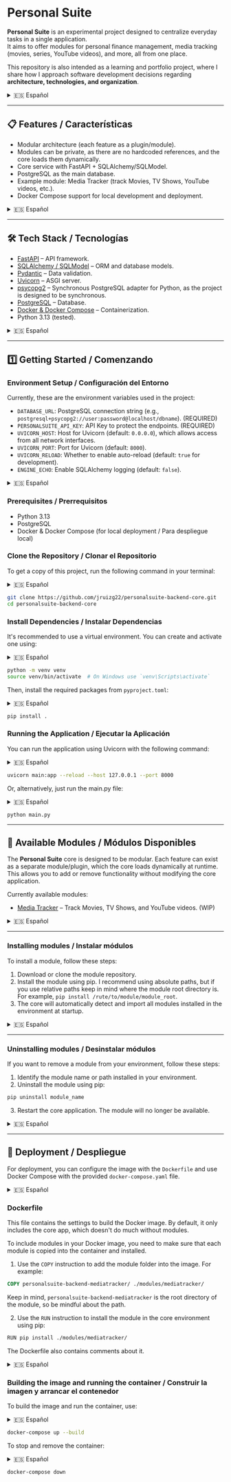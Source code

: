 # Personal Suite

**Personal Suite** is an experimental project designed to centralize everyday tasks in a single application.  
It aims to offer modules for personal finance management, media tracking (movies, series, YouTube videos), and more, all from one place.  

This repository is also intended as a learning and portfolio project, where I share how I approach software development decisions regarding **architecture, technologies, and organization**.

<details>
<summary>🇪🇸 Español</summary>

**Personal Suite** es un proyecto experimental diseñado para centralizar tareas cotidianas en una sola aplicación.  
Ofrece módulos para gestión de finanzas personales, seguimiento de medios (películas, series, videos de YouTube), y más, todo desde un mismo lugar.

Este repositorio también sirve como proyecto de aprendizaje y portafolio, donde comparto cómo tomo decisiones de desarrollo de software respecto a **arquitectura, tecnologías y organización**.

</details>

---

## 📋 Features / Características

- Modular architecture (each feature as a plugin/module).
- Modules can be private, as there are no hardcoded references, and the core loads them dynamically.
- Core service with FastAPI + SQLAlchemy/SQLModel.
- PostgreSQL as the main database.
- Example module: Media Tracker (track Movies, TV Shows, YouTube videos, etc.).
- Docker Compose support for local development and deployment.

<details>
<summary>🇪🇸 Español</summary>

- Arquitectura modular (cada funcionalidad como plugin/módulo).
- Los módulos pueden mantenerse privados, ya que no hay referencias hardcodeadas y el core los carga de manera dinámica.
- Servicio core con FastAPI + SQLAlchemy/SQLModel.
- PostgreSQL como base de datos principal.
- Módulo de ejemplo: Media Tracker (seguimiento de películas, series, vídeos de YouTube, etc.).
- Soporte para Docker Compose para desarrollo y despliegue local.

</details>

---

## 🛠️ Tech Stack / Tecnologías

- [FastAPI](https://fastapi.tiangolo.com/) – API framework.
- [SQLAlchemy / SQLModel](https://sqlmodel.tiangolo.com/) – ORM and database models.
- [Pydantic](https://pydantic.dev/) – Data validation.
- [Uvicorn](https://www.uvicorn.org/) – ASGI server.
- [psycopg2](https://www.psycopg.org/) – Synchronous PostgreSQL adapter for Python, as the project is designed to be synchronous.
- [PostgreSQL](https://www.postgresql.org/) – Database.
- [Docker & Docker Compose](https://docs.docker.com/) – Containerization.
- Python 3.13 (tested).

<details>
<summary>🇪🇸 Español</summary>

- [FastAPI](https://fastapi.tiangolo.com/) – Framework para APIs.
- [SQLAlchemy / SQLModel](https://sqlmodel.tiangolo.com/) – ORM y modelos de base de datos.
- [Pydantic](https://pydantic.dev/) – Validación de datos.
- [Uvicorn](https://www.uvicorn.org/) – Servidor ASGI.
- [psycopg2](https://www.psycopg.org/) – Adaptador síncrono de PostgreSQL para Python, ya que el proyecto está diseñado para ser síncrono.
- [PostgreSQL](https://www.postgresql.org/) – Base de datos.
- [Docker & Docker Compose](https://docs.docker.com/) – Contenerización.
- Python 3.13 (probado).

</details>

---

## 1️⃣ Getting Started / Comenzando

### Environment Setup / Configuración del Entorno
Currently, these are the environment variables used in the project:

- `DATABASE_URL`: PostgreSQL connection string (e.g., `postgresql+psycopg2://user:password@localhost/dbname`). (REQUIRED)
- `PERSONALSUITE_API_KEY`: API Key to protect the endpoints. (REQUIRED)
- `UVICORN_HOST`: Host for Uvicorn (default: `0.0.0.0`), which allows access from all network interfaces.
- `UVICORN_PORT`: Port for Uvicorn (default: `8000`).
- `UVICORN_RELOAD`: Whether to enable auto-reload (default: `true` for development).
- `ENGINE_ECHO`: Enable SQLAlchemy logging (default: `false`).

<details>
<summary>🇪🇸 Español</summary>

Actualmente, estas son las variables de entorno utilizadas en el proyecto.

- `DATABASE_URL`: Cadena de conexión a PostgreSQL (ej.: `postgresql+psycopg2://usuario:contraseña@localhost/nombre_bd`). (NECESARIO)
- `PERSONALSUITE_API_KEY`: API Key para proteger los endpoints. (NECESARIO)
- `UVICORN_HOST`: Host para Uvicorn (por defecto `0.0.0.0`), permite acceso desde todas las interfaces de red.
- `UVICORN_PORT`: Puerto para Uvicorn (por defecto `8000`).
- `UVICORN_RELOAD`: Activar recarga automática (por defecto `true` para desarrollo).
- `ENGINE_ECHO`: Activar logging de SQLAlchemy (por defecto `false`).

</details>

### Prerequisites / Prerrequisitos
- Python 3.13
- PostgreSQL
- Docker & Docker Compose (for local deployment / Para despliegue local)

### Clone the Repository / Clonar el Repositorio
To get a copy of this project, run the following command in your terminal:

<details>
<summary>🇪🇸 Español</summary>

Para obtener una copia de este proyecto, ejecuta:

</details>

```bash
git clone https://github.com/jruizg22/personalsuite-backend-core.git
cd personalsuite-backend-core
```

### Install Dependencies / Instalar Dependencias
It's recommended to use a virtual environment. You can create and activate one using:

<details>
<summary>🇪🇸 Español</summary>

Se recomienda crear un entorno virtual, puedes crearlo y activarlo con:

</details>

```bash
python -m venv venv
source venv/bin/activate  # On Windows use `venv\Scripts\activate`
```

Then, install the required packages from `pyproject.toml`:

<details>
<summary>🇪🇸 Español</summary>

Instala las dependencias usando `pyproject.toml`:

</details>

```bash
pip install .
```

### Running the Application / Ejecutar la Aplicación
You can run the application using Uvicorn with the following command:

<details>
<summary>🇪🇸 Español</summary>

Puedes ejecutar la aplicación usando Uvicorn:

</details>

```bash
uvicorn main:app --reload --host 127.0.0.1 --port 8000
```

Or, alternatively, just run the main.py file:

<details>
<summary>🇪🇸 Español</summary>

O simplemente ejecuta el archivo principal:

</details>

```bash
python main.py
```

---

## 🔌 Available Modules / Módulos Disponibles

The **Personal Suite** core is designed to be modular. Each feature can exist as a separate module/plugin, which the core loads dynamically at runtime. This allows you to add or remove functionality without modifying the core application.

Currently available modules:

- [Media Tracker](https://github.com/jruizg22/personalsuite-backend-mediatracker) – Track Movies, TV Shows, and YouTube videos. (WIP)

<details>
<summary>🇪🇸 Español</summary>

El **core de Personal Suite** está diseñado para ser modular. Cada funcionalidad puede existir como un módulo o plugin independiente, que el core carga dinámicamente en tiempo de ejecución. Esto permite añadir o quitar funcionalidades sin modificar la aplicación principal.

Módulos disponibles actualmente:

- [Media Tracker](https://github.com/jruizg22/personalsuite-backend-mediatracker) – Para seguimiento de películas, series y vídeos de YouTube. (En progreso)

</details>

---

### Installing modules / Instalar módulos

To install a module, follow these steps:

1. Download or clone the module repository.
2. Install the module using pip. I recommend using absolute paths, but if you use relative paths keep in mind where the module root directory is. For example, `pip install /rute/to/module/module_root`.
3. The core will automatically detect and import all modules installed in the environment at startup.

<details>
<summary>🇪🇸 Español</summary>

Para instalar un módulo, sigue estos pasos:

1. Descarga o clona el repositorio del módulo.
2. Instala el módulo usando `pip`. Recomiendo usar rutas absolutas, pero si usas rutas relativas ten en cuenta dónde se encuentra el directorio raíz del módulo. Por ejemplo: `pip install /ruta/al/modulo/modulo_raiz`.
3. El core detectará e importará automáticamente todos los módulos instalados en el entorno al iniciar la aplicación.

</details>

---

### Uninstalling modules / Desinstalar módulos

If you want to remove a module from your environment, follow these steps:

1. Identify the module name or path installed in your environment.
2. Uninstall the module using pip:

```bash
pip uninstall module_name
```
3. Restart the core application. The module will no longer be available.

<details>
<summary>🇪🇸 Español</summary>

Si deseas eliminar un módulo de tu entorno, sigue estos pasos:

1. Identifica el nombre o la ruta del módulo instalado en tu entorno.
2. Desinstala el módulo usando pip:
```bash
pip uninstall nombre_modulo
```
3. Reinicia la aplicación core. El módulo ya no estará disponible.


</details>

---

## 🐋 Deployment / Despliegue
For deployment, you can configure the image with the `Dockerfile` and use Docker Compose with the provided `docker-compose.yaml` file.

<details>
<summary>🇪🇸 Español</summary>

Para desplegar, puedes configurar la imagen usando el `Dockerfile` y usar Docker Compose con el archivo `docker-compose.yaml` incluido.

</details>

### Dockerfile
This file contains the settings to build the Docker image. By default, it only includes the core app, which doesn't do much without modules.

To include modules in your Docker image, you need to make sure that each module is copied into the container and installed.

1. Use the `COPY` instruction to add the module folder into the image. For example:   
```dockerfile
COPY personalsuite-backend-mediatracker/ ./modules/mediatracker/
```
Keep in mind, `personalsuite-backend-mediatracker` is the root directory of the module, so be mindful about the path.

2. Use the `RUN` instruction to install the module in the core environment using pip:
```bash
RUN pip install ./modules/mediatracker/
```

The Dockerfile also contains comments about it.

<details>
<summary>🇪🇸 Español</summary>

Este archivo contiene la configuración para construir la imagen de Docker. Por defecto, solo incluye la aplicación core, que no hace mucho sin los módulos.

Para incluir módulos en tu imagen de Docker, asegúrate de copiar cada módulo dentro del contenedor e instalarlo:

1. Usa la instrucción `COPY` para añadir la carpeta del módulo a la imagen. Por ejemplo:  
```dockerfile
COPY personalsuite-backend-mediatracker/ ./modules/mediatracker/
```
Ten en cuenta que `personalsuite-backend-mediatracker` es el directorio raíz del módulo, así que cuidado con la ruta.

2. Usa la instrucción `RUN` para instalar el módulo en el entorno del core usando pip:
```bash
RUN pip install ./modules/mediatracker/ 
```

El Dockerfile también contiene comentarios sobre cómo hacerlo.

</details>

### Building the image and running the container / Construir la imagen y arrancar el contenedor

To build the image and run the container, use:

<details>
<summary>🇪🇸 Español</summary>

Para desplegar usando Docker Compose, usa el archivo `docker-compose.yaml` incluido.  

Para construir la imagen y arrancar el contenedor, usa:

</details>

```bash
docker-compose up --build
```

To stop and remove the container:

<details>
<summary>🇪🇸 Español</summary>

Para detener y eliminar el contenedor:

</details>

```bash
docker-compose down
```